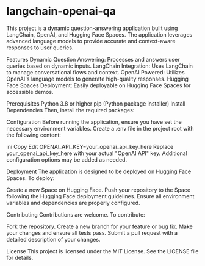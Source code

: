 # langchain-openai-qa
 
This project is a dynamic question-answering application built using LangChain, OpenAI, and Hugging Face Spaces. The application leverages advanced language models to provide accurate and context-aware responses to user queries.

Features
Dynamic Question Answering: Processes and answers user queries based on dynamic inputs.
LangChain Integration: Uses LangChain to manage conversational flows and context.
OpenAI Powered: Utilizes OpenAI's language models to generate high-quality responses.
Hugging Face Spaces Deployment: Easily deployable on Hugging Face Spaces for accessible demos.


Prerequisites
Python 3.8 or higher
pip (Python package installer)
Install Dependencies
Then, install the required packages:

Configuration
Before running the application, ensure you have set the necessary environment variables. Create a .env file in the project root with the following content:

ini
Copy
Edit
OPENAI_API_KEY=your_openai_api_key_here
Replace your_openai_api_key_here with your actual "OpenAI API" key. Additional configuration options may be added as needed.

Deployment
The application is designed to be deployed on Hugging Face Spaces. To deploy:

Create a new Space on Hugging Face.
Push your repository to the Space following the Hugging Face deployment guidelines.
Ensure all environment variables and dependencies are properly configured.

Contributing
Contributions are welcome. To contribute:

Fork the repository.
Create a new branch for your feature or bug fix.
Make your changes and ensure all tests pass.
Submit a pull request with a detailed description of your changes.

License
This project is licensed under the MIT License. See the LICENSE file for details.
